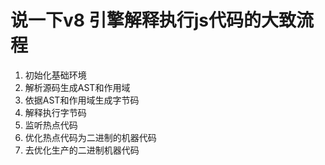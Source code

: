 # 说一下v8 引擎解释执行js代码的大致流程

1. 初始化基础环境
2. 解析源码生成AST和作用域
3. 依据AST和作用域生成字节码
4. 解释执行字节码
5. 监听热点代码
6. 优化热点代码为二进制的机器代码
7. 去优化生产的二进制机器代码